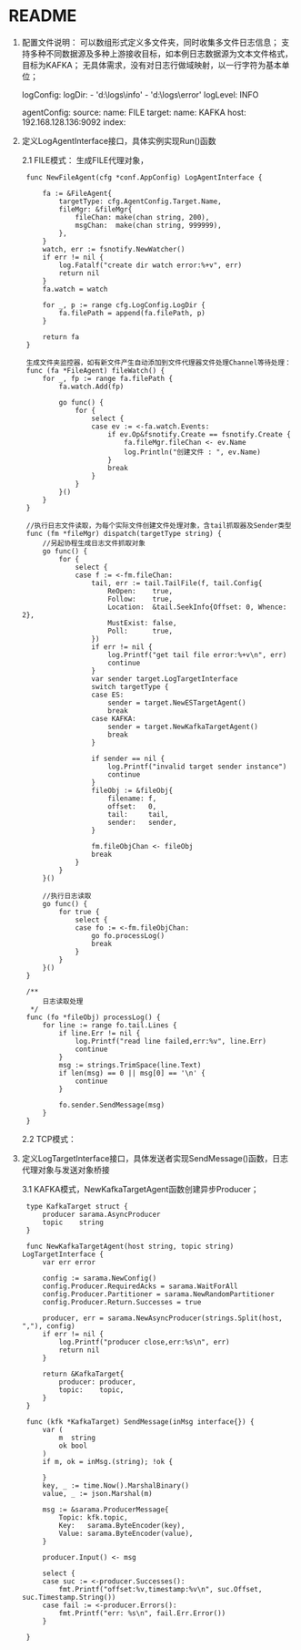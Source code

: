 # README

1. 配置文件说明：
    可以数组形式定义多文件夹，同时收集多文件日志信息；
    支持多种不同数据源及多种上游接收目标，如本例日志数据源为文本文件格式，目标为KAFKA；
    无具体需求，没有对日志行做域映射，以一行字符为基本单位；

    logConfig:
      logDir:
        - 'd:\\logs\\info'
        - 'd:\\logs\\error'
      logLevel: INFO

    agentConfig:
      source:
        name: FILE
      target:
        name: KAFKA
        host: 192.168.128.136:9092
        index:

2. 定义LogAgentInterface接口，具体实例实现Run()函数

    2.1 FILE模式：
        生成FILE代理对象，

        func NewFileAgent(cfg *conf.AppConfig) LogAgentInterface {

        	fa := &FileAgent{
        		targetType: cfg.AgentConfig.Target.Name,
        		fileMgr: &fileMgr{
        			fileChan: make(chan string, 200),
        			msgChan:  make(chan string, 999999),
        		},
        	}
        	watch, err := fsnotify.NewWatcher()
        	if err != nil {
        		log.Fatalf("create dir watch error:%+v", err)
        		return nil
        	}
        	fa.watch = watch

        	for _, p := range cfg.LogConfig.LogDir {
        		fa.filePath = append(fa.filePath, p)
        	}

        	return fa
        }

        生成文件夹监控器，如有新文件产生自动添加到文件代理器文件处理Channel等待处理：
        func (fa *FileAgent) fileWatch() {
        	for _, fp := range fa.filePath {
        		fa.watch.Add(fp)

        		go func() {
        			for {
        				select {
        				case ev := <-fa.watch.Events:
        					if ev.Op&fsnotify.Create == fsnotify.Create {
        						fa.fileMgr.fileChan <- ev.Name
        						log.Println("创建文件 : ", ev.Name)
        					}
        					break
        				}
        			}
        		}()
        	}
        }

        //执行日志文件读取，为每个实际文件创建文件处理对象，含tail抓取器及Sender类型
        func (fm *fileMgr) dispatch(targetType string) {
        	//另起协程生成日志文件抓取对象
        	go func() {
        		for {
        			select {
        			case f := <-fm.fileChan:
        				tail, err := tail.TailFile(f, tail.Config{
        					ReOpen:    true,
        					Follow:    true,
        					Location:  &tail.SeekInfo{Offset: 0, Whence: 2},
        					MustExist: false,
        					Poll:      true,
        				})
        				if err != nil {
        					log.Printf("get tail file error:%+v\n", err)
        					continue
        				}
        				var sender target.LogTargetInterface
        				switch targetType {
        				case ES:
        					sender = target.NewESTargetAgent()
        					break
        				case KAFKA:
        					sender = target.NewKafkaTargetAgent()
        					break
        				}

        				if sender == nil {
        					log.Printf("invalid target sender instance")
        					continue
        				}
        				fileObj := &fileObj{
        					filename: f,
        					offset:   0,
        					tail:     tail,
        					sender:   sender,
        				}

        				fm.fileObjChan <- fileObj
        				break
        			}
        		}
        	}()

        	//执行日志读取
        	go func() {
        		for true {
        			select {
        			case fo := <-fm.fileObjChan:
        				go fo.processLog()
        				break
        			}
        		}
        	}()
        }

        /**
        	日志读取处理
         */
        func (fo *fileObj) processLog() {
        	for line := range fo.tail.Lines {
        		if line.Err != nil {
        			log.Printf("read line failed,err:%v", line.Err)
        			continue
        		}
        		msg := strings.TrimSpace(line.Text)
        		if len(msg) == 0 || msg[0] == '\n' {
        			continue
        		}

        		fo.sender.SendMessage(msg)
        	}
        }

    2.2 TCP模式：

3. 定义LogTargetInterface接口，具体发送者实现SendMessage()函数，日志代理对象与发送对象桥接

    3.1 KAFKA模式，NewKafkaTargetAgent函数创建异步Producer；

        type KafkaTarget struct {
            producer sarama.AsyncProducer
            topic    string
        }

        func NewKafkaTargetAgent(host string, topic string) LogTargetInterface {
            var err error

            config := sarama.NewConfig()
            config.Producer.RequiredAcks = sarama.WaitForAll
            config.Producer.Partitioner = sarama.NewRandomPartitioner
            config.Producer.Return.Successes = true

            producer, err = sarama.NewAsyncProducer(strings.Split(host, ","), config)
            if err != nil {
                log.Printf("producer close,err:%s\n", err)
                return nil
            }

            return &KafkaTarget{
                producer: producer,
                topic:    topic,
            }
        }

        func (kfk *KafkaTarget) SendMessage(inMsg interface{}) {
            var (
                m  string
                ok bool
            )
            if m, ok = inMsg.(string); !ok {

            }
            key, _ := time.Now().MarshalBinary()
            value, _ := json.Marshal(m)

            msg := &sarama.ProducerMessage{
                Topic: kfk.topic,
                Key:   sarama.ByteEncoder(key),
                Value: sarama.ByteEncoder(value),
            }

            producer.Input() <- msg

            select {
            case suc := <-producer.Successes():
                fmt.Printf("offset:%v,timestamp:%v\n", suc.Offset, suc.Timestamp.String())
            case fail := <-producer.Errors():
                fmt.Printf("err: %s\n", fail.Err.Error())
            }

        }
